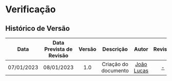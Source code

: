 # Verificação

## <a>Histórico de Versão</a>
|Data|Data Prevista de Revisão|Versão|Descrição|Autor|Revisor|
| :----------: |:-----------:| :------: | :-----------: | :---------: |:---------: |
|07/01/2023|08/01/2023|1.0|Criação do documento| [João Lucas](https://github.com/HacKairos) | [-](https://github.com/) |


